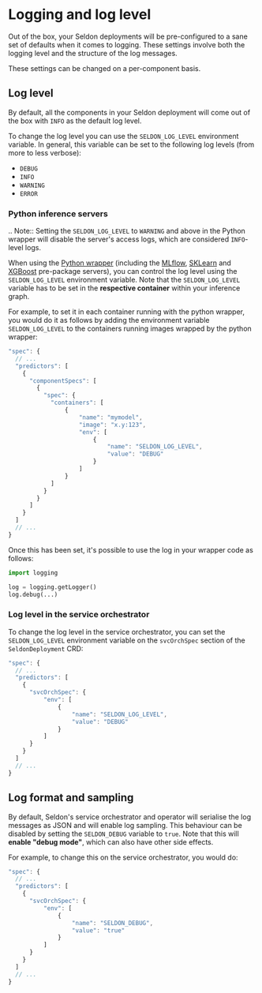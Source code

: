 # Logging and log level

Out of the box, your Seldon deployments will be pre-configured to a sane set of
defaults when it comes to logging.
These settings involve both the logging level and the structure of the log
messages.

These settings can be changed on a per-component basis.

## Log level

By default, all the components in your Seldon deployment will come out of the
box with `INFO` as the default log level.

To change the log level you can use the `SELDON_LOG_LEVEL` environment
variable.
In general, this variable can be set to the following log levels (from more to
less verbose):

- `DEBUG`
- `INFO`
- `WARNING` 
- `ERROR`

### Python inference servers

.. Note:: 
   Setting the ``SELDON_LOG_LEVEL`` to ``WARNING`` and above in the Python
   wrapper will disable the server's access logs, which are considered
   ``INFO``-level logs.

When using the [Python wrapper](../python) (including the
[MLflow](../servers/mlflow), [SKLearn](../servers/sklearn) and
[XGBoost](../servers/xgboost) pre-package servers), you can control the log
level using the `SELDON_LOG_LEVEL` environment variable.
Note that the `SELDON_LOG_LEVEL` variable has to be set in the **respective
container** within your inference graph.

For example, to set it in each container running with the python wrapper, you
would do it as follows by adding the environment variable `SELDON_LOG_LEVEL` to
the containers running images wrapped by the python wrapper:

```javascript
"spec": {
  // ...
  "predictors": [
    {
      "componentSpecs": [
        {
          "spec": {
            "containers": [
                { 
                    "name": "mymodel",
                    "image": "x.y:123",
                    "env": [
                        {
                            "name": "SELDON_LOG_LEVEL",
                            "value": "DEBUG"
                        }
                    ]
                }
            ]
          }
        }
      ]
    }
  ]
  // ...
}
```

Once this has been set, it's possible to use the log in your wrapper code as follows:

```python
import logging

log = logging.getLogger()
log.debug(...)
```

### Log level in the service orchestrator

To change the log level in the service orchestrator, you can set the
`SELDON_LOG_LEVEL`  environment variable on the `svcOrchSpec` section of the
`SeldonDeployment` CRD:

```javascript
"spec": {
  // ...
  "predictors": [
    {
      "svcOrchSpec": {
          "env": [
              {
                  "name": "SELDON_LOG_LEVEL",
                  "value": "DEBUG"
              }
          ]
      }
    }
  ]
  // ...
}
```

## Log format and sampling

By default, Seldon's service orchestrator and operator will serialise the log
messages as JSON and will enable log sampling.
This behaviour can be disabled by setting the `SELDON_DEBUG` variable to
`true`.
Note that this will **enable "debug mode"**, which can also have other side
effects.

For example, to change this on the service orchestrator, you would do:

```javascript
"spec": {
  // ...
  "predictors": [
    {
      "svcOrchSpec": {
          "env": [
              {
                  "name": "SELDON_DEBUG",
                  "value": "true"
              }
          ]
      }
    }
  ]
  // ...
}
```

